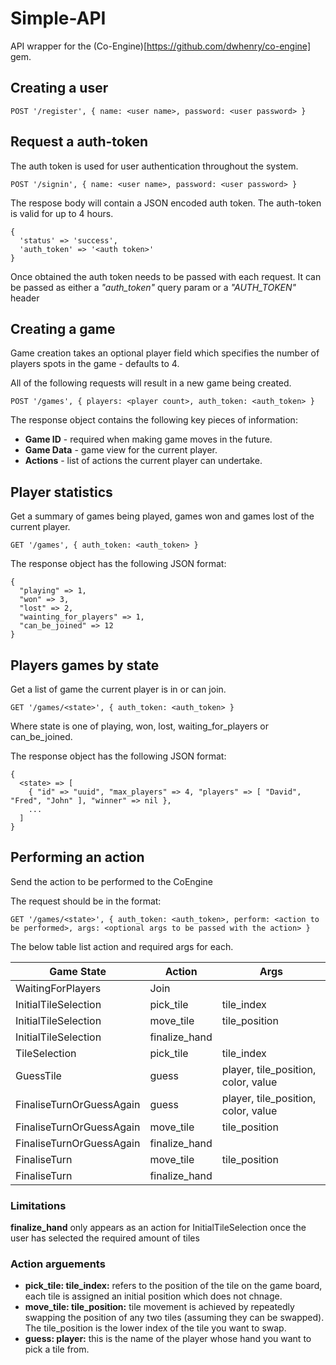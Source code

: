 # Simple-API

API wrapper for the (Co-Engine)[https://github.com/dwhenry/co-engine] gem.


## Creating a user

```
POST '/register', { name: <user name>, password: <user password> }
```

## Request a auth-token

The auth token is used for user authentication throughout the system.

```
POST '/signin', { name: <user name>, password: <user password> }
```

The respose body will contain a JSON encoded auth token. The auth-token is valid for up to 4 hours.
 
```
{
  'status' => 'success',
  'auth_token' => '<auth token>'
}
```

Once obtained the auth token needs to be passed with each request. It can be passed as either a _"auth_token"_ query 
param or a _"AUTH_TOKEN"_ header  

## Creating a game

Game creation takes an optional player field which specifies the number of players spots in the game - defaults to 4.

All of the following requests will result in a new game being created.

```
POST '/games', { players: <player count>, auth_token: <auth_token> }
```

The response object contains the following key pieces of information:

* **Game ID** - required when making game moves in the future.
* **Game Data** - game view for the current player.
* **Actions** - list of actions the current player can undertake.

## Player statistics

Get a summary of games being played, games won and games lost of the current player.

```
GET '/games', { auth_token: <auth_token> }
```

The response object has the following JSON format:

```
{
  "playing" => 1,
  "won" => 3,
  "lost" => 2,
  "wainting_for_players" => 1,
  "can_be_joined" => 12
}
```

## Players games by state

Get a list of game the current player is in or can join.

```
GET '/games/<state>', { auth_token: <auth_token> }
```

Where state is one of playing, won, lost, waiting_for_players or can_be_joined.

The response object has the following JSON format:

```
{
  <state> => [
    { "id" => "uuid", "max_players" => 4, "players" => [ "David", "Fred", "John" ], "winner" => nil },
    ...
  ]
}
```

## Performing an action

Send the action to be performed to the CoEngine

The request should be in the format:

```
GET '/games/<state>', { auth_token: <auth_token>, perform: <action to be performed>, args: <optional args to be passed with the action> }
```

The below table list action and required args for each.

| Game State               | Action        | Args                                |
|--------------------------|---------------|-------------------------------------|
| WaitingForPlayers        | Join          |                                     |
| InitialTileSelection     | pick_tile     | tile_index                          |
| InitialTileSelection     | move_tile     | tile_position                       |
| InitialTileSelection     | finalize_hand |                                     |
| TileSelection            | pick_tile     | tile_index                          |
| GuessTile                | guess         | player, tile_position, color, value |
| FinaliseTurnOrGuessAgain | guess         | player, tile_position, color, value |
| FinaliseTurnOrGuessAgain | move_tile     | tile_position                       |
| FinaliseTurnOrGuessAgain | finalize_hand |                                     |
| FinaliseTurn             | move_tile     | tile_position                       |
| FinaliseTurn             | finalize_hand |                                     |

### Limitations

**finalize_hand** only appears as an action for InitialTileSelection once the user has selected the required amount of tiles 


### Action arguements

* **pick_tile: tile_index:** refers to the position of the tile on the game board, each tile is assigned an initial 
  position which does not chnage.
* **move_tile: tile_position:** tile movement is achieved by repeatedly swapping the position of any two tiles 
  (assuming they can be swapped). The tile_position is the lower index of the tile you want to swap.
* **guess: player:** this is the name of the player whose hand you want to pick a tile from.


